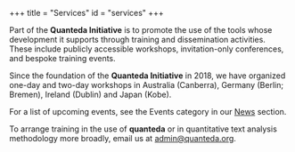 +++
title = "Services"
id = "services"
+++

Part of the **Quanteda Initiative** is to promote the use of the tools whose development it supports through training and dissemination activities. These include publicly accessible workshops, invitation-only conferences, and bespoke training events.

Since the foundation of the **Quanteda Initiative** in 2018, we have organized one-day and two-day workshops in Australia (Canberra), Germany (Berlin; Bremen), Ireland (Dublin) and Japan (Kobe).

For a list of upcoming events, see the Events category in our [News](/news) section. 

To arrange training in the use of **quanteda** or in quantitative text analysis methodology more broadly, email us at [admin@quanteda.org](mailto:admin@quanteda.org).
